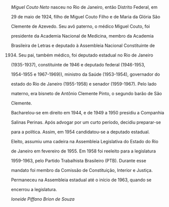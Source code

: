 

*Miguel Couto Neto* nasceu no Rio de Janeiro, então Distrito Federal, em

29 de maio de 1924, filho de Miguel Couto Filho e de Maria da Glória São

Clemente de Azevedo. Seu avô paterno, o médico Miguel Couto, foi

presidente da Academia Nacional de Medicina, membro da Academia

Brasileira de Letras e deputado à Assembleia Nacional Constituinte de

1934. Seu pai, também médico, foi deputado estadual no Rio de Janeiro

(1935-1937), constituinte de 1946 e deputado federal (1946-1953,

1954-1955 e 1967-1969)), ministro da Saúde (1953-1954), governador do

estado do Rio de Janeiro (1955-1958) e senador (1959-1967). Pelo lado

materno, era bisneto de Antônio Clemente Pinto, o segundo barão de São

Clemente.



Bacharelou-se em direito em 1944, e de 1949 a 1950 presidiu a Companhia

Salinas Perinas. Após advogar por um curto período, decidiu preparar-se

para a política. Assim, em 1954 candidatou-se a deputado estadual.

Eleito, assumiu uma cadeira na Assembleia Legislativa do Estado do Rio

de Janeiro em fevereiro de 1955. Em 1958 foi reeleito para a legislatura

1959-1963, pelo Partido Trabalhista Brasileiro (PTB). Durante esse

mandato foi membro da Comissão de Constituição, Interior e Justiça.

Permaneceu na Assembleia estadual até o início de 1963, quando se

encerrou a legislatura.



*Ioneide Piffano Brion de Souza*



